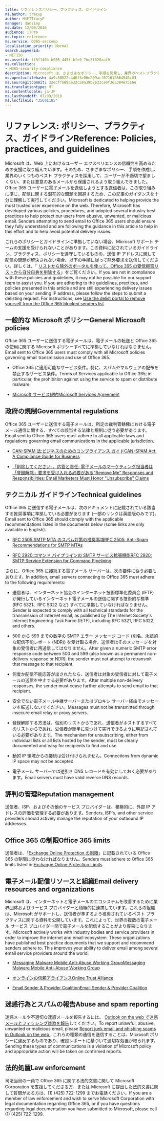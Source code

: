 ```yaml
---
title: リファレンスポリシー、プラクティス、ガイドライン
ms.author: tracyp
author: MSFTTracyP
manager: dansimp
ms.date: 12/09/2016
audience: ITPro
ms.topic: reference
ms.service: O365-seccomp
localization_priority: Normal
search.appverid:
- MET150
ms.assetid: ff3f140b-b005-445f-bfe0-7bc3f328aaf0
ms.collection:
- M365-security-compliance
description: Microsoft は、さまざまなポリシー、手順を開発し、業界のベストプラクティスをいくつか採用して、ユーザーを不適切な迷惑メールや悪意のあるメールから保護しています。
ms.openlocfilehash: 4a9c38822c4d0f3e06e209acf021618864540c83
ms.sourcegitcommit: 32ecff689ae32c59a39b7633ca0f36a304e7516e
ms.translationtype: MT
ms.contentlocale: ja-JP
ms.lasthandoff: 07/09/2019
ms.locfileid: "35601185"
---
```

# <a name="reference-policies-practices-and-guidelines"></a><span data-ttu-id="c0c96-103">リファレンス: ポリシー、プラクティス、ガイドライン</span><span class="sxs-lookup"><span data-stu-id="c0c96-103">Reference: Policies, practices, and guidelines</span></span>
  
<span data-ttu-id="c0c96-p101">Microsoft は、Web 上におけるユーザー エクスペリエンスの信頼性を高めるための支援に取り組んでいます。そのため、さまざまなポリシー、手順を作成し、業界のいくつものベスト プラクティスを採用して、ユーザーが不適切で望ましくない、または悪意のあるメールから保護されるよう取り組んできました。Office 365 ユーザーに電子メールを送信しようとする送信者は、この取り組みに準じ、配信に関する潜在的な問題を回避するため、この記事のガイダンスを十分に理解して実行してください。</span><span class="sxs-lookup"><span data-stu-id="c0c96-p101">Microsoft is dedicated to helping provide the most trusted user experience on the web. Therefore, Microsoft has developed various policies, procedures, and adopted several industry best practices to help protect our users from abusive, unwanted, or malicious email. Senders attempting to send email to Office 365 users should ensure they fully understand and are following the guidance in this article to help in this effort and to help avoid potential delivery issues.</span></span>
  
<span data-ttu-id="c0c96-p102">これらのポリシーとガイドラインに準拠していない場合、Microsoft サポート チームの支援を受けられないことがあります。この資料に記されているガイドライン、プラクティス、ポリシーを遵守しているものの、送信 IP アドレスに関して配信の問題が解決されない場合、以下の手順に従って除外要求を送信してください。詳しくは、「 [リストから除外のポータルを使って、Office 365 の受信拒否リストから自分自身を削除する](use-the-delist-portal-to-remove-yourself-from-the-office-365-blocked-senders-lis.md)」をご覧ください。</span><span class="sxs-lookup"><span data-stu-id="c0c96-p102">If you are not in compliance with these policies and guidelines, it may not be possible for our support team to assist you. If you are adhering to the guidelines, practices, and policies presented in this article and are still experiencing delivery issues based on your sending IP address, please follow the steps to submit a delisting request. For instructions, see [Use the delist portal to remove yourself from the Office 365 blocked senders list](use-the-delist-portal-to-remove-yourself-from-the-office-365-blocked-senders-lis.md).</span></span>
  
## <a name="general-microsoft-policies"></a><span data-ttu-id="c0c96-110">一般的な Microsoft ポリシー</span><span class="sxs-lookup"><span data-stu-id="c0c96-110">General Microsoft policies</span></span>
<span data-ttu-id="c0c96-111"><a name="GenMsftPolicies"> </a></span><span class="sxs-lookup"><span data-stu-id="c0c96-111"></span></span>

<span data-ttu-id="c0c96-112">Office 365 ユーザーに送信する電子メールは、電子メールの転送と Office 365 の使用に関する Microsoft ポリシーすべてに準拠していなければなりません。</span><span class="sxs-lookup"><span data-stu-id="c0c96-112">Email sent to Office 365 users must comply with all Microsoft policies governing email transmission and use of Office 365.</span></span>
  
- <span data-ttu-id="c0c96-113">Office 365 に適用可能なサービス条件。特に、スパムやマルウェアの配布を禁止するサービス条件。</span><span class="sxs-lookup"><span data-stu-id="c0c96-113">Terms of Services applicable to Office 365; in particular, the prohibition against using the service to spam or distribute malware</span></span>
    
- [<span data-ttu-id="c0c96-114">Microsoft サービス規約</span><span class="sxs-lookup"><span data-stu-id="c0c96-114">Microsoft Services Agreement</span></span>](https://www.microsoft.com/servicesagreement/)
    
## <a name="governmental-regulations"></a><span data-ttu-id="c0c96-115">政府の規制</span><span class="sxs-lookup"><span data-stu-id="c0c96-115">Governmental regulations</span></span>
<span data-ttu-id="c0c96-116"><a name="GovtRegulations"> </a></span><span class="sxs-lookup"><span data-stu-id="c0c96-116"></span></span>

<span data-ttu-id="c0c96-117">Office 365 ユーザーに送信する電子メールは、所定の裁判管轄権における電子メール通信に関する、すべての該当する法律と規制に従う必要があります。</span><span class="sxs-lookup"><span data-stu-id="c0c96-117">Email sent to Office 365 users must adhere to all applicable laws and regulations governing email communications in the applicable jurisdiction.</span></span>
  
- [<span data-ttu-id="c0c96-118">CAN-SPAM 法:ビジネスのためのコンプライアンス ガイド</span><span class="sxs-lookup"><span data-stu-id="c0c96-118">CAN-SPAM Act: A Compliance Guide for Business</span></span>](https://www.ftc.gov/tips-advice/business-center/guidance/can-spam-act-compliance-guide-business)
    
- [<span data-ttu-id="c0c96-119">「削除してください」。応答と責任: 電子メールのマーケティング担当者は「登録解除」要求を受け入れる必要がある</span><span class="sxs-lookup"><span data-stu-id="c0c96-119">"Remove Me" Responses and Responsibilities: Email Marketers Must Honor "Unsubscribe" Claims</span></span>](https://www.lawpublish.com/ftc-emai-marketers-unsubscribe-claims.mdl)
    
## <a name="technical-guidelines"></a><span data-ttu-id="c0c96-120">テクニカル ガイドライン</span><span class="sxs-lookup"><span data-stu-id="c0c96-120">Technical guidelines</span></span>
<span data-ttu-id="c0c96-121"><a name="TechGuidelines"> </a></span><span class="sxs-lookup"><span data-stu-id="c0c96-121"></span></span>

<span data-ttu-id="c0c96-122">Office 365 に送信する電子メールは、次のドキュメントに記載されている該当する推奨事項に準拠している必要があります (一部のリンクは英語版のみです)。</span><span class="sxs-lookup"><span data-stu-id="c0c96-122">Email sent to Office 365 should comply with the applicable recommendations listed in the documents below (some links are only available in English).</span></span>
  
- [<span data-ttu-id="c0c96-123">RFC 2505:SMTP MTA のスパム対策の推奨事項</span><span class="sxs-lookup"><span data-stu-id="c0c96-123">RFC 2505: Anti-Spam Recommendations for SMTP MTAs</span></span>](https://www.ietf.org/rfc/rfc2505.txt)
    
- [<span data-ttu-id="c0c96-124">RFC 2920:コマンド パイプラインの SMTP サービス拡張機能</span><span class="sxs-lookup"><span data-stu-id="c0c96-124">RFC 2920: SMTP Service Extension for Command Pipelining</span></span>](https://www.ietf.org/rfc/rfc2920.txt)
    
<span data-ttu-id="c0c96-125">さらに、Office 365 に接続する電子メール サーバーは、次の要件に従う必要もあります。</span><span class="sxs-lookup"><span data-stu-id="c0c96-125">In addition, email servers connecting to Office 365 must adhere to the following requirements:</span></span>
  
- <span data-ttu-id="c0c96-126">送信者は、インターネット協会のインターネット技術標準化委員会 (IETF) が発行しているインターネット電子メールの送信に関する技術的な標準 (RFC 5321、RFC 5322 など) すべてに準拠していなければなりません。</span><span class="sxs-lookup"><span data-stu-id="c0c96-126">Sender is expected to comply with all technical standards for the transmission of Internet email, as published by The Internet Society's Internet Engineering Task Force (IETF), including RFC 5321, RFC 5322, and others.</span></span> 
    
- <span data-ttu-id="c0c96-127">500 から 599 までの数字の SMTP エラー メッセージ コード (別名、永続的な配信不能レポート (NDR)) を受け取る場合、送信者はそのメッセージを対象の受信者に再送信してはなりません。</span><span class="sxs-lookup"><span data-stu-id="c0c96-127">After given a numeric SMTP error response code between 500 and 599 (also known as a permanent non-delivery response or NDR), the sender must not attempt to retransmit that message to that recipient.</span></span>
    
- <span data-ttu-id="c0c96-128">何度か配信不能応答が出されたなら、送信者は対象の受信者に対して電子メールの送信を中止する必要があります。</span><span class="sxs-lookup"><span data-stu-id="c0c96-128">After multiple non-delivery responses, the sender must cease further attempts to send email to that recipient.</span></span>
    
- <span data-ttu-id="c0c96-129">安全でない電子メール中継サーバーまたはプロキシ サーバー経由でメッセージを転送しないでください。</span><span class="sxs-lookup"><span data-stu-id="c0c96-129">Messages must not be transmitted through insecure email relay or proxy servers.</span></span>
    
- <span data-ttu-id="c0c96-130">登録解除する方法は、個別のリストからであれ、送信者がホストするすべてのリストからであれ、受信者が簡単に見つけて実行できるように明記されている必要があります。</span><span class="sxs-lookup"><span data-stu-id="c0c96-130">The mechanism for unsubscribing, either from individual lists or all lists hosted by the sender, must be clearly documented and easy for recipients to find and use.</span></span>
    
- <span data-ttu-id="c0c96-131">動的 IP 領域からの接続は受け付けられません。</span><span class="sxs-lookup"><span data-stu-id="c0c96-131">Connections from dynamic IP space may not be accepted.</span></span>
    
- <span data-ttu-id="c0c96-132">電子メール サーバーでは逆引き DNS レコードを有効にしておく必要があります。</span><span class="sxs-lookup"><span data-stu-id="c0c96-132">Email servers must have valid reverse DNS records.</span></span>
    
## <a name="reputation-management"></a><span data-ttu-id="c0c96-133">評判の管理</span><span class="sxs-lookup"><span data-stu-id="c0c96-133">Reputation management</span></span>
<span data-ttu-id="c0c96-134"><a name="RepManagement"> </a></span><span class="sxs-lookup"><span data-stu-id="c0c96-134"></span></span>

<span data-ttu-id="c0c96-135">送信者、ISP、およびその他のサービス プロバイダーは、積極的に、外部 IP アドレスの評価を管理する必要があります。</span><span class="sxs-lookup"><span data-stu-id="c0c96-135">Senders, ISP's, and other service providers should actively manage the reputation of your outbound IP addresses.</span></span>
  
## <a name="office-365-limits"></a><span data-ttu-id="c0c96-136">Office 365 の制限</span><span class="sxs-lookup"><span data-stu-id="c0c96-136">Office 365 limits</span></span>
<span data-ttu-id="c0c96-137"><a name="sectionSection4"> </a></span><span class="sxs-lookup"><span data-stu-id="c0c96-137"></span></span>

<span data-ttu-id="c0c96-138">送信者は、「[Exchange Online Protection の制限](https://technet.microsoft.com/library/exchange-online-protection-limits.aspx)」に記載されている Office 365 の制限に従わなければなりません。</span><span class="sxs-lookup"><span data-stu-id="c0c96-138">Senders must adhere to Office 365 limits listed in [Exchange Online Protection Limits](https://technet.microsoft.com/library/exchange-online-protection-limits.aspx).</span></span>
  
## <a name="email-delivery-resources-and-organizations"></a><span data-ttu-id="c0c96-139">電子メール配信リソースと組織</span><span class="sxs-lookup"><span data-stu-id="c0c96-139">Email delivery resources and organizations</span></span>
<span data-ttu-id="c0c96-140"><a name="sectionSection5"> </a></span><span class="sxs-lookup"><span data-stu-id="c0c96-140"></span></span>

<span data-ttu-id="c0c96-p103">Microsoft は、インターネットと電子メールのエコシステムを改善するために業界団体およびサービス プロバイダーと積極的に連携しています。これらの組織は、Microsoft がサポートし、送信者が準ずるよう推奨されているベスト プラクティスに関する資料を公開しています。これによって、世界の複数の電子メール サービス プロバイダー間で電子メールを配信することがより容易になります。</span><span class="sxs-lookup"><span data-stu-id="c0c96-p103">Microsoft actively works with industry bodies and service providers in order to improve the internet and email ecosystem. These organizations have published best practice documents that we support and recommend senders adhere to. This improves your ability to deliver email among several email service providers around the world.</span></span>
  
- [<span data-ttu-id="c0c96-144">Messaging Malware Mobile Anti-Abuse Working Group</span><span class="sxs-lookup"><span data-stu-id="c0c96-144">Messaging Malware Mobile Anti-Abuse Working Group</span></span>](https://www.m3aawg.org/)
    
- [<span data-ttu-id="c0c96-145">オンラインの信頼アライアンス</span><span class="sxs-lookup"><span data-stu-id="c0c96-145">Online Trust Alliance </span></span>](https://www.otalliance.org/resources)
    
- [<span data-ttu-id="c0c96-146">Email Sender &amp; Provider Coalition</span><span class="sxs-lookup"><span data-stu-id="c0c96-146">Email Sender &amp; Provider Coalition</span></span>](http://www.espcoalition.org/)
    
## <a name="abuse-and-spam-reporting"></a><span data-ttu-id="c0c96-147">迷惑行為とスパムの報告</span><span class="sxs-lookup"><span data-stu-id="c0c96-147">Abuse and spam reporting</span></span>
<span data-ttu-id="c0c96-148"><a name="AbuseSpamReports"> </a></span><span class="sxs-lookup"><span data-stu-id="c0c96-148"></span></span>

<span data-ttu-id="c0c96-149">迷惑メールや不適切な迷惑メールを報告するには、 [Outlook on the web で迷惑メールとフィッシング詐欺を報告](report-junk-email-and-phishing-scams-in-outlook-on-the-web-eop.md)してください。</span><span class="sxs-lookup"><span data-stu-id="c0c96-149">To report unlawful, abusive, unwanted or malicious email, please [Report junk email and phishing scams in Outlook on the web ](report-junk-email-and-phishing-scams-in-outlook-on-the-web-eop.md).</span></span> <span data-ttu-id="c0c96-150">これらの種類の通信を送信することは、Microsoft ポリシーに違反するものであり、確認レポートに基づいて適切な処置が取られます。</span><span class="sxs-lookup"><span data-stu-id="c0c96-150">Sending these types of communications is a violation of Microsoft policy and appropriate action will be taken on confirmed reports.</span></span>
  
## <a name="law-enforcement"></a><span data-ttu-id="c0c96-151">法的処置</span><span class="sxs-lookup"><span data-stu-id="c0c96-151">Law enforcement</span></span>
<span data-ttu-id="c0c96-152"><a name="sectionSection7"> </a></span><span class="sxs-lookup"><span data-stu-id="c0c96-152"></span></span>

<span data-ttu-id="c0c96-153">司法当局の一員で Office 365 に関する法的文書に関して Microsoft Corporation を支援してくださる方、または Microsoft に提出した法的文書に関して質問がある方は、(1) (425) 722-1299 までお電話ください。</span><span class="sxs-lookup"><span data-stu-id="c0c96-153">If you are a member of law enforcement and wish to serve Microsoft Corporation with legal documentation regarding Office 365, or if you have questions regarding legal documentation you have submitted to Microsoft, please call (1) (425) 722-1299.</span></span>
  

